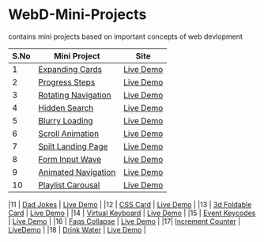 # WebD-Mini-Projects
contains mini projects based on important concepts of web devlopment

S.No | Mini Project  | Site          |
|----| ------------- | ------------- |
|1 | [Expanding Cards](https://github.com/Shiw2807/WebD-Mini-Projects/tree/main/Day01_Expanding%20Cards) | [Live Demo](https://day01-expanding-cardss.netlify.app/)   |
|2 | [Progress Steps](https://github.com/Shiw2807/WebD-Mini-Projects/tree/main/Day02_Progress%20Steps)  | [Live Demo](https://day02-progress-steps.netlify.app/)   |
|3 | [Rotating Navigation](https://github.com/Shiw2807/WebD-Mini-Projects/tree/main/Day03_RotatingNavigation) | [Live Demo](https://day03-rotating-navigation-animation.netlify.app/) |
|4 | [Hidden Search](https://github.com/Shiw2807/WebD-Mini-Projects/tree/main/Day04_HiddenSearch) | [Live Demo](https://day04-hidden-search.netlify.app/)  |
|5 | [Blurry Loading](https://github.com/Shiw2807/WebD-Mini-Projects/tree/main/Day05_BlurryLoading) | [Live Demo](https://day05-blurry-loading.netlify.app/) | 
|6 | [Scroll Animation](https://github.com/Shiw2807/WebD-Mini-Projects/tree/main/Day06_ScrollAnimation) | [Live Demo](https://day06-scroll-animation.netlify.app/)  |
|7 | [Spilt Landing Page](https://github.com/Shiw2807/WebD-Mini-Projects/tree/main/Day07_SplitLandingPage) | [Live Demo](https://day07-split-landing-pagee.netlify.app/) |
|8 | [Form Input Wave](https://github.com/Shiw2807/WebD-Mini-Projects/tree/main/Day08_Form_Input_Wave) | [Live Demo](https://day08-form-inputt-wave.netlify.app/) |
|9 | [Animated Navigation](https://github.com/Shiw2807/WebD-Mini-Projects/tree/main/Day09_Animated_Navigation) | [Live Demo](https://day09-animated-navigation.netlify.app/) |
|10| [Playlist Carousal](https://github.com/Shiw2807/WebD-Mini-Projects/tree/main/Day10_Carousal) | [Live Demo](https://day10-playlist-carousal.netlify.app/) |

|11 | [Dad Jokes](https://github.com/Shiw2807/WebD-Mini-Projects/tree/main/Day11_DadJokes) | [Live Demo](https://day11-dad-jokes.netlify.app/) |
|12 | [CSS Card](https://github.com/Shiw2807/WebD-Mini-Projects/tree/main/Day12_CSS_Card)  | [Live Demo](https://day12-css-card.netlify.app/) |
|13 | [3d Foldable Card](https://github.com/Shiw2807/WebD-Mini-Projects/tree/main/Day13_3d_Foldable_Card) | [Live Demo](https://day13-3d-foldable-card.netlify.app/) |
|14 | [Virtual Keyboard](https://github.com/Shiw2807/WebD-Mini-Projects/tree/main/Day14_Virtual_Keyboard) | [Live Demo](https://day14-virtual-keyboard.netlify.app/) |
|15 | [Event Keycodes](https://github.com/Shiw2807/WebD-Mini-Projects/tree/main/Day15_Event_Keycodes) | [Live Demo](https://day15-event-keycodes.netlify.app/) |
|16 | [Faqs Collapse](https://github.com/Shiw2807/WebD-Mini-Projects/tree/main/Day16_Faqs_collapse)  | [Live Demo](https://day16-faqs-collapse.netlify.app/) |
|17| [Increment Counter](https://github.com/Shiw2807/WebD-Mini-Projects/tree/main/Day17_Incrementing_Counter) | [LiveDemo](https://day17-increment-counter.netlify.app/) |
|18 | [Drink Water](https://github.com/Shiw2807/WebD-Mini-Projects/tree/main/Day18_Drink_Water) | [Live Demo](https://day18-drink-water.netlify.app/) |


